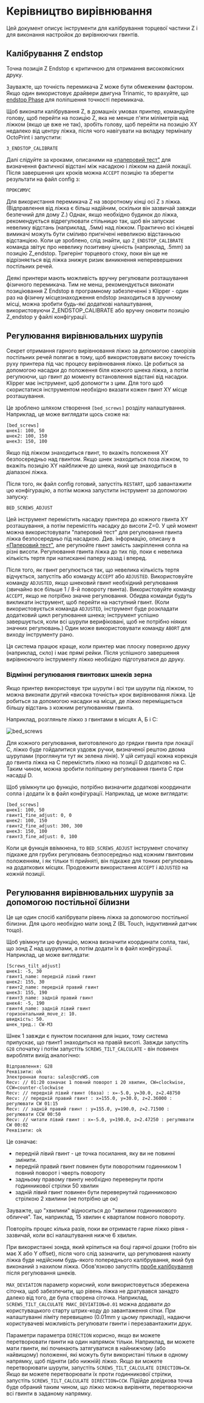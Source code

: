 # Керівництво вирівнювання

Цей документ описує інструменти для калібрування торцевої частини Z і для виконання настройок до вирівнюючих гвинтів.

## Калібрування Z endstop

Точна позиція Z Endstop є критичною для отримання високоякісних друку.

Зауважте, що точність перемикача Z може бути обмеженим фактором. Якщо один використовує драйвери двигуна Trinamic, то врахуйте, що [endstop Phase](Endstop_Phase.md) для поліпшення точності перемикача.

Щоб виконати калібрування Z, в домашніх умовах принтер, командуйте голову, щоб перейти на позицію Z, яка не менше п'яти міліметрів над ліжком (якщо це вже не так), зробіть голову, щоб перейти на позицію XY недалеко від центру ліжка, після чого навігувати на вкладку терміналу OctoPrint і запустити:

```
З_ENDSTOP_CALIBRATE
```

Далі слідуйте за кроками, описаними на [«паперовий тест"](Bed_Level.md#the-paper-test) для визначення фактичної відстані між насадкою і ліжком на даній локації. Після завершення цих кроків можна `ACCEPT` позицію та зберегти результати на файл config з:

```
ПРОКСИМУС
```

Для використання перемикача Z на зворотному кінці осі Z з ліжка. (Відправлення від ліжка є більш надійним, оскільки він зазвичай завжди безпечний для дому Z.) Однак, якщо необхідно будинок до ліжка, рекомендується відрегулювати стільницю так, щоб він запускає невелику відстань (наприклад, .5мм) над ліжком. Практично всі кінцеві вимикачі можуть бути сміливо пригнічені невеликою відстанньою відстанцією. Коли це зроблено, слід знайти, що `Z_ENDSTOP_CALIBRATE` команда звітує про невелику позитивну цінність (наприклад, .5mm) за позицію Z_endstop. Тригерінг торцевого стоку, поки він ще не відрізняється від ліжка знижує ризик виникнення неперевершених постільних речей.

Деякі принтери мають можливість вручну регулювати розташування фізичного перемикача. Тим не менш, рекомендується виконати позиціювання Z Endstop в програмному забезпеченні з Klipper - один раз на фізичну місцезнаходження endstop знаходиться в зручному місці, можна зробити будь-які додаткові налаштування, використовуючи Z_ENDSTOP_CALIBRATE або вручну оновити позицію Z_endstop у файлі конфігурації.

## Регулювання вирівнювальних шурупів

Секрет отримання гарного вирівнювання ліжко за допомогою саморізів постільних речей полягає в тому, щоб використовувати високу точність руху принтера під час процесу вирівнювання ліжко. Це робиться за допомогою насадки до положення біля кожного шнека ліжка, а потім регулюючи, що гвинт до моменту встановлення відстані від насадки. Klipper має інструмент, щоб допомогти з цим. Для того щоб скористатися інструментом необхідно вказати кожен гвинт XY місце розташування.

Це зроблено шляхом створення `[bed_screws]` розділу налаштування. Наприклад, це може виглядати щось схоже на:

```
[bed_screws]
шнек1: 100, 50
шнек2: 100, 150
шнек3: 150, 100
```

Якщо під ліжком знаходиться гвинт, то вкажіть положення XY безпосередньо над гвинтом. Якщо шнек знаходиться поза ліжком, то вкажіть позицію XY найближче до шнека, який ще знаходиться в діапазоні ліжка.

Після того, як файл config готовий, запустіть `RESTART`, щоб завантажити цю конфігурацію, а потім можна запустити інструмент за допомогою запуску:

```
BED_SCREWS_ADJUST
```

Цей інструмент перемістить насадку принтера до кожного гвинта XY розташування, а потім перемістіть насадку до висоти Z=0. У цей момент можна використовувати "паперовий тест" для регулювання гвинта ліжка безпосередньо під насадкою. Див. інформацію, описану в [«Паперовий тест"](Bed_Level.md#the-paper-test), але регулюйте гвинт замість закріплення сопла на різні висоти. Регулювання гвинта ліжка до тих пір, поки є невелика кількість тертя при натисканні паперу назад і вперед.

Після того, як гвинт регулюється так, що невелика кількість тертя відчується, запустіть або команду `ACCEPT` або `ADJUSTED`. Використовуйте команду `ADJUSTED`, якщо шнековий гвинт необхідний регулювання (звичайно все більше 1 / 8-й повороту гвинта). Використовуйте команду `ACCEPT`, якщо не потрібно значне регулювання. Обидва команди будуть викликати інструмент, щоб перейти на наступний гвинт. (Коли використовується команда `ADJUSTED`, інструмент буде розкладати додатковий цикл регулювання шнека; інструмент успішно завершується, коли всі шурупи верифіковані, щоб не потрібно ніяких значних регулювань.) Один може використовувати команду `ABORT` для виходу інструменту рано.

Ця система працює краще, коли принтер має плоску поверхню друку (наприклад, скло) і має прямі рейки. Після успішного завершення вирівнюючого інструменту ліжко необхідно підготуватися до друку.

### Відмінні регулювання гвинтових шнеків зерна

Якщо принтер використовує три шурупи і всі три шурупи під ліжком, то можна виконати другий «висока точність» крок вирівнювання ліжка. Це робиться за допомогою насадки на місця, де ліжко переміщається більшу відстань з кожним регулюванням гвинта.

Наприклад, розгляньте ліжко з гвинтами в місцях А, Б і С:

![bed_screws](img/bed_screws.png)

Для кожного регулювання, виготовленого до грядки гвинта при локації С, ліжко буде гойдалитися уздовж ручки, визначеної рештою двома шурупами (проглянути тут як зелена лінія). У цій ситуації кожна корекція до гвинта ліжка на C перемістить ліжко на позиції D додатково на C. Таким чином, можна зробити поліпшену регулювання гвинта C при насадці D.

Щоб увімкнути цю функцію, потрібно визначити додаткові координати сопла і додати їх в файл конфігурації. Наприклад, це може виглядати:

```
[bed_screws]
шнек1: 100, 50
гвинт1_fine_adjust: 0, 0
шнек2: 100, 150
гвинт2_fine_adjust: 300, 300
шнек3: 150, 100
гвинт3_fine_adjust: 0, 100
```

Коли ця функція ввімкнена, то `BED_SCREWS_ADJUST` інструмент спочатку підкаже для грубих регулювань безпосередньо над кожним гвинтовим положенням, і як тільки ті прийняті, він підкаже для тонких регулювань на додаткових місцях. Продовжити використання `ACCEPT` і `ADJUSTED` на кожній позиції.

## Регулювання вирівнювальних шурупів за допомогою постільної білизни

Це ще один спосіб калібрувати рівень ліжка за допомогою постільної білизни. Для цього необхідно мати зонд Z (BL Touch, індуктивний датчик тощо).

Щоб увімкнути цю функцію, можна визначити координати сопла, такі, що зонд Z над шурупами, а потім додати їх в файл конфігурації. Наприклад, це може виглядати:

```
[Screws_tilt_adjust]
шнек1: -5, 30
гвинт1_name: передній лівий гвинт
шнек2: 155, 30
гвинт2_name: передній правий гвинт
шнек3: 155, 190
гвинт3_name: задній правий гвинт
шнек4: -5, 190
гвинт4_name: задній лівий гвинт
горизонтальний_move_z: 10.
швидкість: 50.
шнек_тред.: CW-M3
```

Шнек 1 завжди є пунктом посилання для інших, тому система припускає, що гвинт1 знаходиться на правій висоті. Завжди запустіть `G28` спочатку і потім запустіть `SCREWS_TILT_CALCULATE` - він повинен виробляти вихід аналогічно:

```
Відправлення: G28
Реквізити: ok
Электронная пошта: sales@creWS.com
Recv: // 01:20 означає 1 повний поворот і 20 хвилин, CW=clockwise, CCW=counter-clockwise
Recv: // передній лівий гвинт (база) : x=-5.0, y=30.0, z=2.48750
Recv: // передній правий гвинт : x=155.0, y=30.0, z=2.36000 : регулювати CW 01:15
Recv: // задній правий гвинт : y=155.0, y=190.0, z=2.71500 : регулювати CCW 00:50
Recv: // читати лівий гвинт : x=-5.0, y=190.0, z=2.47250 : регулювати CW 00:02
Реквізити: ok
```

Це означає:

- передній лівий гвинт - це точка посилання, яку ви не повинні змінити.
- передній правий гвинт повинен бути поворотним годинником 1 повний поворот і чверть повороту
- задньому правому гвинту необхідно перевернути проти годинникової стрілки 50 хвилин
- задній лівий гвинт повинен бути перевернутий годинниковою стрілкою 2 хвилини (не потрібно це ок)

Зауважте, що "хвилини" відноситься до "хвилини годинникового обличчя". Так, наприклад, 15 хвилин є кварталом повного повороту.

Повторіть процес кілька разів, поки ви отримаєте гарне ліжко рівня - зазвичай, коли всі налаштування нижче 6 хвилин.

При використанні зонда, який кріпиться на боці гарячої дошки (тобто він має X або Y offset), після чого слід зазначити, що регулювання нахилу ліжка буде недійсним будь-якого попереднього калібрування, який був виконаний з нахилом ліжка. Обов'язково запустіть [пробе калібрування](Probe_Calibrate.md) після регулювання шнеків.

`MAX_DEVIATION` параметр корисний, коли використовується збережена сіточка, щоб забезпечити, що рівень ліжка не дратувався занадто далеко від того, де була створена сіточка. Наприклад, `SCREWS_TILT_CALCULATE МАКС_DEVIATION=0.01` можна додавати до користувацького старту штрих-коду до завантаження сітки. При налаштуванні ліміту перевищено (0.01mm у цьому прикладі), надаючи користувачеві можливість регулювати гвинти і перезавантажити друк.

Параметри параметра `DIRECTION` корисно, якщо ви можете перетворювати гвинти на один напрямок тільки. Наприклад, ви можете мати гвинти, які починають затягуватися в найнижчому (або найвищому) положенні, які можуть бути використані тільки в одному напрямку, щоб підняти (або нижній) ліжко. Якщо ви можете перетворювати шурупи, запустіть `SCREWS_TILT_CALCULATE DIRECTION=CW`. Якщо ви можете перетворювати їх проти годинникової стрілки, запустіть `SCREWS_TILT_CALCULATE DIRECTION=CCW`. Підійде довідкова точка буде обраний таким чином, що ліжко можна вирівняти, перетворюючи всі гвинти в заданому напрямку.
